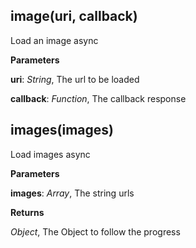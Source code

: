 image(uri, callback)
--------------------
Load an image async



**Parameters**

**uri**:  *String*,  The url to be loaded

**callback**:  *Function*,  The callback response

images(images)
--------------
Load images async



**Parameters**

**images**:  *Array*,  The string urls

**Returns**

*Object*,  The Object to follow the progress

